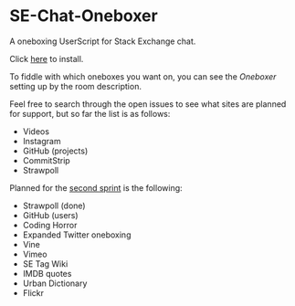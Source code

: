 # SE-Chat-Oneboxer
A oneboxing UserScript for Stack Exchange chat.

Click [here](https://github.com/The-Quill/SE-Chat-Oneboxer/raw/master/se-chat-oneboxer.user.js) to install.

To fiddle with which oneboxes you want on, you can see the _Oneboxer_ setting up by the room description.

Feel free to search through the open issues to see what sites are planned for support, but so far the list is as follows:

 - Videos
 - Instagram
 - GitHub (projects)
 - CommitStrip
 - Strawpoll 


Planned for the [second sprint](https://github.com/The-Quill/SE-Chat-Oneboxer/milestones/Version%202.0) is the following:

 - Strawpoll (done)
 - GitHub (users)
 - Coding Horror
 - Expanded Twitter oneboxing
 - Vine
 - Vimeo
 - SE Tag Wiki
 - IMDB quotes
 - Urban Dictionary
 - Flickr
